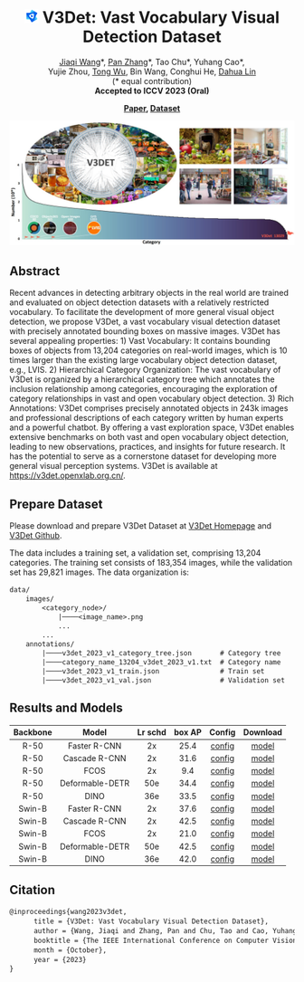 <p>
<div align="center">
    
# <img src="v3det_icon.jpg" height="25"> V3Det: Vast Vocabulary Visual Detection Dataset

<div>
    <a href='https://myownskyw7.github.io/' target='_blank'>Jiaqi Wang</a>*,
    <a href='https://panzhang0212.github.io/' target='_blank'>Pan Zhang</a>*,
    Tao Chu*,
    Yuhang Cao*, </br>
    Yujie Zhou,
    <a href='https://wutong16.github.io/' target='_blank'>Tong Wu</a>,
    Bin Wang,
    Conghui He,
    <a href='http://dahua.site/' target='_blank'>Dahua Lin</a></br>
    (* equal contribution)</br>
    <strong>Accepted to ICCV 2023 (Oral)</strong>
</div>
</p>
<p>
<div>
    <strong>
        <a href='https://arxiv.org/pdf/2304.03752.pdf' target='_blank'>Paper</a>, 
        <a href='https://v3det.openxlab.org.cn/' target='_blank'>Dataset</a></br>
    </strong>
</div>
</div>
</p>

<p align="left">
    <img width=960 src="introduction.jpg"/>
</p>

<!-- [ALGORITHM] -->

## Abstract

Recent advances in detecting arbitrary objects in the real world are trained and evaluated on object detection datasets with a relatively restricted vocabulary. To facilitate the development of more general visual object detection, we propose V3Det, a vast vocabulary visual detection dataset with precisely annotated bounding boxes on massive images. V3Det has several appealing properties: 1) Vast Vocabulary: It contains bounding boxes of objects from 13,204 categories on real-world images, which is 10 times larger than the existing large vocabulary object detection dataset, e.g., LVIS. 2) Hierarchical Category Organization: The vast vocabulary of V3Det is organized by a hierarchical category tree which annotates the inclusion relationship among categories, encouraging the exploration of category relationships in vast and open vocabulary object detection. 3) Rich Annotations: V3Det comprises precisely annotated objects in 243k images and professional descriptions of each category written by human experts and a powerful chatbot. By offering a vast exploration space, V3Det enables extensive benchmarks on both vast and open vocabulary object detection, leading to new observations, practices, and insights for future research. It has the potential to serve as a cornerstone dataset for developing more general visual perception systems. V3Det is available at https://v3det.openxlab.org.cn/.

## Prepare Dataset

Please download and prepare V3Det Dataset at [V3Det Homepage](https://v3det.openxlab.org.cn/) and [V3Det Github](https://github.com/V3Det/V3Det).

The data includes a training set, a validation set, comprising 13,204 categories. The training set consists of 183,354 images, while the validation set has 29,821 images. The data organization is:
```
data/
    images/
        <category_node>/
            |────<image_name>.png
            ...
        ...
    annotations/
        |────v3det_2023_v1_category_tree.json       # Category tree
        |────category_name_13204_v3det_2023_v1.txt  # Category name
        |────v3det_2023_v1_train.json               # Train set
        |────v3det_2023_v1_val.json                 # Validation set
```


## Results and Models


| Backbone |      Model      | Lr schd | box AP |                     Config                      |                                                                                                                                                     Download                                                                                                                                                      |
|:--------:|:---------------:|:-------:|:------:| :---------------------------------------------: | :---------------------------------------------------------------------------------------------------------------------------------------------------------------------------------------------------------------------------------------------------------------------------------------------------------------: |
|   R-50   |  Faster R-CNN   |   2x    |  25.4  |  [config](./faster_rcnn_r50_fpn_8x4_sample1e-3_mstrain_v3det_2x.py)   |    [model](https://download.openxlab.org.cn/models/V3Det/V3Det/weight//faster_rcnn_r50_fpn_8x4_sample1e-3_mstrain_v3det_2x)
|   R-50   |  Cascade R-CNN  |   2x    |  31.6  |  [config](./cascade_rcnn_r50_fpn_8x4_sample1e-3_mstrain_v3det_2x.py)   |    [model](https://download.openxlab.org.cn/models/V3Det/V3Det/weight//cascade_rcnn_r50_fpn_8x4_sample1e-3_mstrain_v3det_2x) 
|   R-50   |      FCOS       |   2x    |  9.4   |  [config](./fcos_r50_fpn_8x4_sample1e-3_mstrain_v3det_2x.py)   |    [model](https://download.openxlab.org.cn/models/V3Det/V3Det/weight//fcos_r50_fpn_8x4_sample1e-3_mstrain_v3det_2x)
|   R-50   | Deformable-DETR |   50e   |  34.4  |  [config](./deformable-detr-refine-twostage_r50_8xb4_sample1e-3_v3det_50e.py)   |    [model](https://download.openxlab.org.cn/models/V3Det/V3Det/weight/Deformable_DETR_V3Det_R50)
|   R-50   |      DINO       |   36e   |  33.5  |  [config](./dino-4scale_r50_8xb2_sample1e-3_v3det_36e.py)   |    [model](https://download.openxlab.org.cn/models/V3Det/V3Det/weight/DINO_V3Det_R50)
|  Swin-B  |  Faster R-CNN   |   2x    |  37.6  |  [config](./faster_rcnn_swinb_fpn_8x4_sample1e-3_mstrain_v3det_2x.py)   |    [model](https://download.openxlab.org.cn/models/V3Det/V3Det/weight//faster_rcnn_swinb_fpn_8x4_sample1e-3_mstrain_v3det_2x)
|  Swin-B  |  Cascade R-CNN  |   2x    |  42.5  |  [config](./cascade_rcnn_swinb_fpn_8x4_sample1e-3_mstrain_v3det_2x.py)   |    [model](https://download.openxlab.org.cn/models/V3Det/V3Det/weight//cascade_rcnn_swinb_fpn_8x4_sample1e-3_mstrain_v3det_2x) 
|  Swin-B  |      FCOS       |   2x    |  21.0  |  [config](./fcos_swinb_fpn_8x4_sample1e-3_mstrain_v3det_2x.py)   |    [model](https://download.openxlab.org.cn/models/V3Det/V3Det/weight//fcos_swinb_fpn_8x4_sample1e-3_mstrain_v3det_2x)
|  Swin-B  | Deformable-DETR |   50e   |  42.5  |  [config](./deformable-detr-refine-twostage_swin_16xb2_sample1e-3_v3det_50e.py)   |    [model](https://download.openxlab.org.cn/models/V3Det/V3Det/weight/Deformable_DETR_V3Det_SwinB)
|  Swin-B  |      DINO       |   36e   |  42.0  |  [config](./dino-4scale_swin_16xb1_sample1e-3_v3det_36e.py)   |    [model](https://download.openxlab.org.cn/models/V3Det/V3Det/weight/DINO_V3Det_SwinB)



## Citation

```latex
@inproceedings{wang2023v3det,
      title = {V3Det: Vast Vocabulary Visual Detection Dataset}, 
      author = {Wang, Jiaqi and Zhang, Pan and Chu, Tao and Cao, Yuhang and Zhou, Yujie and Wu, Tong and Wang, Bin and He, Conghui and Lin, Dahua},
      booktitle = {The IEEE International Conference on Computer Vision (ICCV)},
      month = {October},
      year = {2023}
}
```
